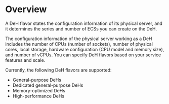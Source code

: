 # Overview<a name="EN-US_TOPIC_0046252751"></a>

A DeH flavor states the configuration information of its physical server, and it determines the series and number of ECSs you can create on the DeH.

The configuration information of the physical server working as a DeH includes the number of CPUs \(number of sockets\), number of physical cores, local storage, hardware configuration \(CPU model and memory size\), and number of vCPUs. You can specify DeH flavors based on your service features and scale.

Currently, the following DeH flavors are supported:

-   General-purpose DeHs
-   Dedicated general-purpose DeHs
-   Memory-optimized DeHs
-   High-performance DeHs

